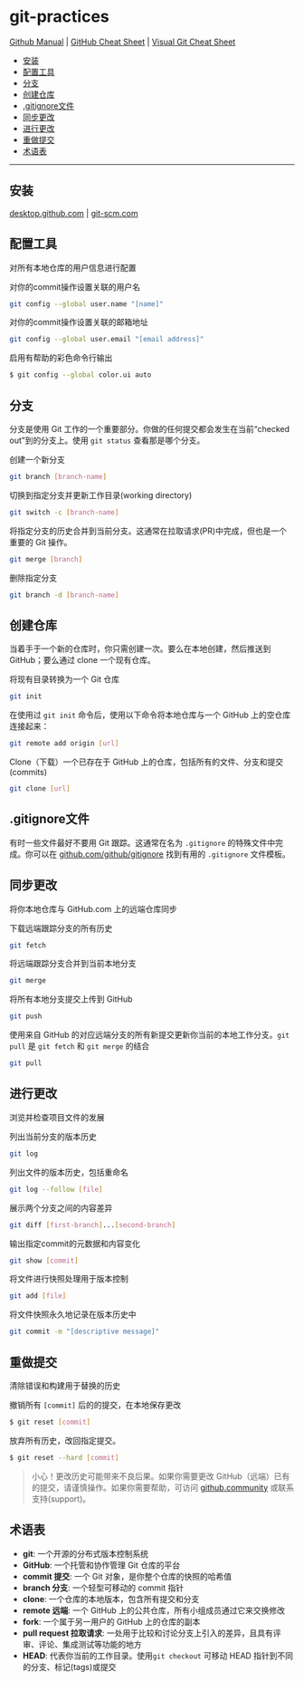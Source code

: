 # git-practices
 [Github Manual](https://githubtraining.github.io/training-manual/#/) | [GitHub Cheat Sheet](https://github.github.com/training-kit/) | [Visual Git Cheat Sheet](https://ndpsoftware.com/git-cheatsheet.html)

-   [安装](#安装)
-   [配置工具](#配置工具)
-   [分支](#分支)
-   [创建仓库](#创建仓库)
-   [.gitignore文件](#gitignore文件)
-   [同步更改](#同步更改)
-   [进行更改](#进行更改)
-   [重做提交](#重做提交)
-   [术语表](#术语表)

------

## 安装

[desktop.github.com](https://desktop.github.com/) | [git-scm.com](https://git-scm.com/)

## 配置工具

对所有本地仓库的用户信息进行配置

对你的commit操作设置关联的用户名

```bash
git config --global user.name "[name]"
```

对你的commit操作设置关联的邮箱地址

```bash
git config --global user.email "[email address]"
```

启用有帮助的彩色命令行输出

```bash
$ git config --global color.ui auto
```

## 分支

分支是使用 Git 工作的一个重要部分。你做的任何提交都会发生在当前“checked out”到的分支上。使用 `git status` 查看那是哪个分支。

创建一个新分支

```bash
git branch [branch-name]
```

切换到指定分支并更新工作目录(working directory)

```bash
git switch -c [branch-name]
```

将指定分支的历史合并到当前分支。这通常在拉取请求(PR)中完成，但也是一个重要的 Git 操作。

```bash
git merge [branch]
```

删除指定分支

```bash
git branch -d [branch-name]
```

## 创建仓库

当着手于一个新的仓库时，你只需创建一次。要么在本地创建，然后推送到 GitHub；要么通过 clone 一个现有仓库。

将现有目录转换为一个 Git 仓库

```bash
git init
```

在使用过 `git init` 命令后，使用以下命令将本地仓库与一个 GitHub 上的空仓库连接起来：

```bash
git remote add origin [url]
```

Clone（下载）一个已存在于 GitHub 上的仓库，包括所有的文件、分支和提交(commits)

```bash
git clone [url]
```

## .gitignore文件

有时一些文件最好不要用 Git 跟踪。这通常在名为 `.gitignore` 的特殊文件中完成。你可以在 [github.com/github/gitignore](https://github.com/github/gitignore) 找到有用的 `.gitignore` 文件模板。

## 同步更改

将你本地仓库与 GitHub.com 上的远端仓库同步

下载远端跟踪分支的所有历史

```bash
git fetch
```

将远端跟踪分支合并到当前本地分支

```bash
git merge
```

将所有本地分支提交上传到 GitHub

```bash
git push
```

使用来自 GitHub 的对应远端分支的所有新提交更新你当前的本地工作分支。`git pull` 是 `git fetch` 和 `git merge` 的结合

```bash
git pull
```

## 进行更改

浏览并检查项目文件的发展

列出当前分支的版本历史

```bash
git log
```

列出文件的版本历史，包括重命名

```bash
git log --follow [file]
```

展示两个分支之间的内容差异

```bash
git diff [first-branch]...[second-branch]
```

输出指定commit的元数据和内容变化

```bash
git show [commit]
```

将文件进行快照处理用于版本控制

```bash
git add [file]
```

将文件快照永久地记录在版本历史中

```bash
git commit -m "[descriptive message]"
```

## 重做提交

清除错误和构建用于替换的历史

撤销所有 `[commit]` 后的的提交，在本地保存更改

```bash
$ git reset [commit]
```

放弃所有历史，改回指定提交。

```bash
$ git reset --hard [commit]
```

>   小心！更改历史可能带来不良后果。如果你需要更改 GitHub（远端）已有的提交，请谨慎操作。如果你需要帮助，可访问 [github.community](https://github.community/) 或联系支持(support)。

## 术语表

-   **git**: 一个开源的分布式版本控制系统
-   **GitHub**: 一个托管和协作管理 Git 仓库的平台
-   **commit 提交**: 一个 Git 对象，是你整个仓库的快照的哈希值
-   **branch 分支**: 一个轻型可移动的 commit 指针
-   **clone**: 一个仓库的本地版本，包含所有提交和分支
-   **remote 远端**: 一个 GitHub 上的公共仓库，所有小组成员通过它来交换修改
-   **fork**: 一个属于另一用户的 GitHub 上的仓库的副本
-   **pull request 拉取请求**: 一处用于比较和讨论分支上引入的差异，且具有评审、评论、集成测试等功能的地方
-   **HEAD**: 代表你当前的工作目录。使用`git checkout` 可移动 HEAD 指针到不同的分支、标记(tags)或提交
